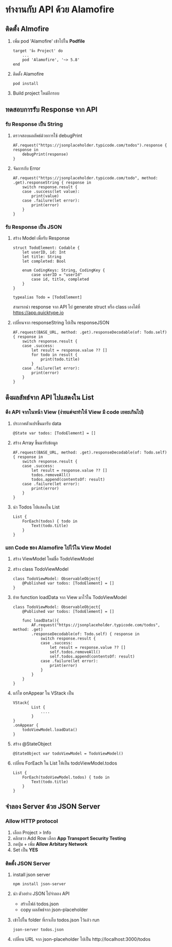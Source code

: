# ทำงานกับ API ด้วย Alamofire
## ติดตั้ง Almofire
1. เพิ่ม pod 'Alamofire' เข้าไปใน __Podfile__
    ```
    target 'ชื่อ Project' do
        ...
        pod 'Alamofire', '~> 5.8'
    end
    ```
1. ติดตั้ง Alamofire
    ```
    pod install
    ```
1. Build project ใหม่อีกรอบ

## ทดสอบการรับ Response จาก API
### รับ Response เป็น String
1. ตรวจสอบผลลัพธ์ด้วยการใช้ debugPrint
    ```
    AF.request("https://jsonplaceholder.typicode.com/todos").response { response in
        debugPrint(response) 
    }
    ```
1. จัดการกับ Error
    ```
    AF.request("https://jsonplaceholder.typicode.com/todo", method: .get).responseString { response in
        switch response.result {
        case .success(let value):
            print(value)
        case .failure(let error):
            print(error)
        }
    }
    ```
### รับ Response เป็น JSON
1. สร้าง Model เพื่อรับ Response
    ```
    struct TodoElement: Codable {
        let userID, id: Int
        let title: String
        let completed: Bool

        enum CodingKeys: String, CodingKey {
            case userID = "userId"
            case id, title, completed
        }
    }

    typealias Todo = [TodoElement]
    ```

    สามารถนำ response จาก API ไป generate struct หรือ class เองได้ที่ https://app.quicktype.io
    
1. เปลี่ยนจาก responseString ไปเป็น responseJSON
    ```
    AF.request(BASE_URL, method: .get).responseDecodable(of: Todo.self) { response in
        switch response.result {
        case .success:
            let result = response.value ?? []
            for todo in result {
                print(todo.title)
            }
        case .failure(let error):
            print(error)
        }
    }
    ```

## ดึงผลลัพธ์จาก API ไปแสดงใน List
### ดึง API จากในหน้า View (ง่ายแต่จะทำให้ View มี code เยอะเกินไป)
1. ประกาศตัวแปรขึ้นมารับ data
    ```
    @State var todos: [TodoElement] = []
    ```
1. สร้าง Array ขึ้นมารับข้อมูล
    ```
    AF.request(BASE_URL, method: .get).responseDecodable(of: Todo.self) { response in
        switch response.result {
        case .success:
            let result = response.value ?? []
            todos.removeAll()
            todos.append(contentsOf: result)
        case .failure(let error):
            print(error)
        }
    }
    ```

1. นำ Todos ไปแสดงใน List
    ```
    List {
        ForEach(todos) { todo in
            Text(todo.title)
        }
    }
    ```
### แยก Code ของ Alamofire ไปไว้ใน View Model
1. สร้าง ViewModel ใหม่ชื่อ TodoViewModel
1. สร้าง class TodoViewModel
    ```
    class TodoViewModel: ObservableObject{
        @Published var todos: [TodoElement] = []
    }
    ```

1. ย้าย function loadData จาก View มาไว้ใน TodoViewModel
    ```
    class TodoViewModel: ObservableObject{
        @Published var todos: [TodoElement] = []
        
        func loadData(){
            AF.request("https://jsonplaceholder.typicode.com/todos", method: .get)
            .responseDecodable(of: Todo.self) { response in
                switch response.result {
                case .success:
                    let result = response.value ?? []
                    self.todos.removeAll()
                    self.todos.append(contentsOf: result)
                case .failure(let error):
                    print(error)
                }
            }
        }
    }
    ```
1. แก้ไข onAppear ใน VStack เป็น
    ```
    VStack{
            List {
                ....
            }
    }
    .onAppear {
        todoViewModel.loadData()
    }
    ```
    
1. สร้าง @StateObject
    ```
    @StateObject var todoViewModel = TodoViewModel()
    ```

1. เปลี่ยน ForEach ใน List ให้เป็น todoViewModel.todos
    ```
    List {
        ForEach(todoViewModel.todos) { todo in
            Text(todo.title)
        }
    }
    ```

## จำลอง Server ด้วย JSON Server
### Allow HTTP protocol
1. เลือก Project > Info
1. คลิกขวา Add Row เลือก __App Transport Security Testing__
1. กดปุ่ม + เพิ่ม __Allow Arbitary Network__
1. Set เป็น __YES__

### ติดตั้ง JSON Server
1. install json server
    ```
    npm install json-server
    ```
1. นำ ตัวอย่าง JSON ไปจำลอง API
    * สร้างไฟล์ todos.json
    * copy ผลลัพธ์จาก json-placeholder

1. เข้าไปใน folder ที่เราเก็บ todos.json ไว้แล้ว run
    ```
    json-server todos.json
    ```
1. เปลี่ยน URL จาก json-placeholder ไปเป็น http://localhost:3000/todos